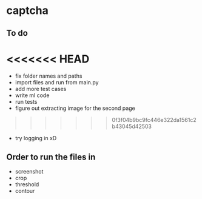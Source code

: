 # captcha
## To do
<<<<<<< HEAD
=======
- fix folder names and paths
- import files and run from main.py
- add more test cases
- write ml code
- run tests
- figure out extracting image for the second page
>>>>>>> 0f3f04b9bc9fc446e322da1561c2b43045d42503
- try logging in xD
## Order to run the files in
- screenshot
- crop
- threshold
- contour
